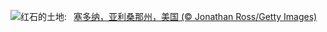 ![](https://www.bing.com/th?id=OHR.SedonaSunset_ZH-CN6289462383_UHD.jpg&w=1000)红石的土地:&nbsp;&ensp;[塞多纳，亚利桑那州，美国 (© Jonathan Ross/Getty Images)](https://www.bing.com/th?id=OHR.SedonaSunset_ZH-CN6289462383_UHD.jpg)
<br><br/>
